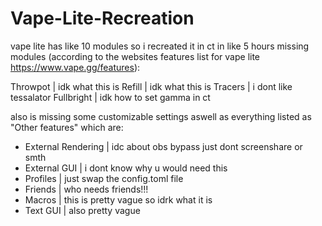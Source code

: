 # Vape-Lite-Recreation
vape lite has like 10 modules so i recreated it in ct in like 5 hours
missing modules (according to the websites features list for vape lite https://www.vape.gg/features):

Throwpot | idk what this is
Refill | idk what this is
Tracers | i dont like tessalator
Fullbright | idk how to set gamma in ct

also is missing some customizable settings aswell as everything listed as "Other features" which are:
- External Rendering | idc about obs bypass just dont screenshare or smth
- External GUI | i dont know why u would need this
- Profiles | just swap the config.toml file
- Friends | who needs friends!!!
- Macros | this is pretty vague so idrk what it is
- Text GUI | also pretty vague
